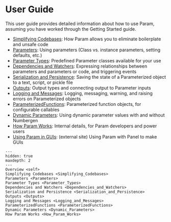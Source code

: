 # User Guide

This user guide provides detailed information about how to use Param, assuming you have worked through the Getting Started guide.

- [Simplifying Codebases](./Simplifying_Codebases): How Param allows you to eliminate boilerplate and unsafe code 
- [Parameters](./Parameters): Using parameters (Class vs. instance parameters, setting defaults, etc.)
- [Parameter Types](./Parameter_Types): Predefined Parameter classes available for your use
- [Dependencies and Watchers](./Dependencies_and_Watchers): Expressing relationships between parameters and parameters or code, and triggering events
- [Serialization and Persistence](./Serialization_and_Persistence): Saving the state of a Parameterized object to a text, script, or pickle file
- [Outputs](./Outputs): Output types and connecting output to Parameter inputs
- [Logging and Messages](./Logging_and_Messages): Logging, messaging, warning, and raising errors on Parameterized objects
- [ParameterizedFunctions](./ParameterizedFunctions): Parameterized function objects, for configurable callables
- [Dynamic Parameters](./Dynamic_Parameters): Using dynamic parameter values with and without Numbergen
- [How Param Works](./How_Param_Works): Internal details, for Param developers and power users
- [Using Param in GUIs](https://panel.holoviz.org/user_guide/Param.html): (external site) Using Param with Panel to make GUIs

```{toctree}
---
hidden: true
maxdepth: 2
---
Overview <self>
Simplifying Codebases <Simplifying_Codebases>
Parameters <Parameters>
Parameter Types <Parameter_Types>
Dependencies and Watchers <Dependencies_and_Watchers>
Serialization and Persistence <Serialization_and_Persistence>
Outputs <Outputs>
Logging and Messages <Logging_and_Messages>
ParameterizedFunctions <ParameterizedFunctions>
Dynamic Parameters <Dynamic_Parameters>
How Param Works <How_Param_Works>
```
